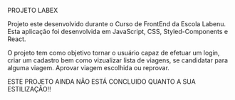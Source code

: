 PROJETO LABEX

Projeto este desenvolvido durante o Curso de FrontEnd da Escola Labenu. Esta aplicação foi desenvolvida em JavaScript, CSS, Styled-Components e React.

O projeto tem como objetivo tornar o usuário capaz de efetuar um login, criar um cadastro bem como vizualizar lista de viagens, se candidatar para alguma viagem. Aprovar viagem escolhida ou reprovar.



ESTE PROJETO AINDA NÃO ESTÁ CONCLUIDO QUANTO A SUA ESTILIZAÇÃO!!
